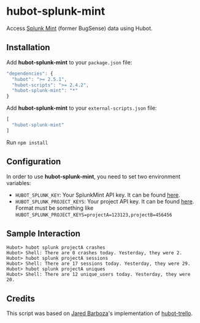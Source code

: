 hubot-splunk-mint
=================
Access [Splunk Mint](http://mint.splunk.com) (former BugSense) data using Hubot.


## Installation

Add **hubot-splunk-mint** to your `package.json` file:

```javascript
"dependencies": {
  "hubot": ">= 2.5.1",
  "hubot-scripts": ">= 2.4.2",
  "hubot-splunk-mint": "*"
}
```

Add **hubot-splunk-mint** to your `external-scripts.json` file:

```javascript
[
  "hubot-splunk-mint"
]
```

Run `npm install`

## Configuration

In order to use **hubot-splunk-mint**, you need to set two environment variables:

- `HUBOT_SPLUNK_KEY`: Your SplunkMint API key. It can be found [here](https://mint.splunk.com/account).
- `HUBOT_SPLUNK_PROJECT_KEYS`: Your project API key. It can be found [here](https://mint.splunk.com/dashboard). Format must be something like `HUBOT_SPLUNK_PROJECT_KEYS=projectA=123123,projectB=456456`

## Sample Interaction

```
Hubot> hubot splunk projectA crashes
Hubot> Shell: There are 0 crashes today. Yesterday, they were 2.
Hubot> hubot splunk projectA sessions
Hubot> Shell: There are 17 sessions today. Yesterday, they were 29.
Hubot> hubot splunk projectA uniques
Hubot> Shell: There are 12 unique_users today. Yesterday, they were 20.
```

## Credits

This script was based on [Jared Barboza](http://github.com/codeimpossible)'s implementation of [hubot-trello](https://github.com/hubot-scripts/hubot-trello/).
